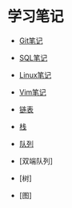 # 学习笔记

- [Git笔记](./Git/README.md)  
- [SQL笔记](./SQL/README.md)  
- [Linux笔记](./Linux/README.md)  
- [Vim笔记](./Vim/README.md)  

- [链表](./Data%20Structures/LinkedList.md)
- [栈](./Data%20Structures/Stack.md)
- [队列](./Data%20Structures/Deque.md)
- [双端队列]
- [树]
- [图]
